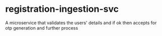 # registration-ingestion-svc
A microservice that validates the users' details and if ok then accepts for otp generation and further process

